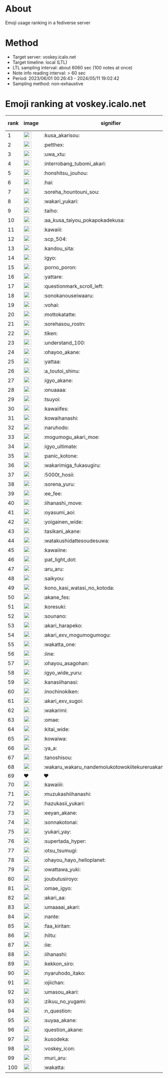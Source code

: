 # About
Emoji usage ranking in a fediverse server

# Method
- Target server: voskey.icalo.net
- Target timeline: local (LTL)
- LTL sampling interval: about 6060 sec (100 notes at once)
- Note info reading interval: > 60 sec
- Period: 2023/06/01 00:26:43 - 2024/05/11 19:02:42 
- Sampling method: non-exhaustive

# Emoji ranking at voskey.icalo.net

|rank|image|signifier|type|frequency score|
|----|----|----|----|----|
|1|<img height="24" src="https://voskey.icalo.net/emoji/kusa_akarisou.webp">|:kusa_akarisou:|custom|25347|
|2|<img height="24" src="https://voskey.icalo.net/emoji/petthex.webp">|:petthex:|custom|17411|
|3|<img height="24" src="https://voskey.icalo.net/emoji/uwa_xtu.webp">|:uwa_xtu:|custom|11252|
|4|<img height="24" src="https://voskey.icalo.net/emoji/interrobang_tubomi_akari.webp">|:interrobang_tubomi_akari:|custom|8867|
|5|<img height="24" src="https://voskey.icalo.net/emoji/honshitsu_jouhou.webp">|:honshitsu_jouhou:|custom|8279|
|6|<img height="24" src="https://voskey.icalo.net/emoji/hai.webp">|:hai:|custom|7354|
|7|<img height="24" src="https://voskey.icalo.net/emoji/soreha_hountouni_sou.webp">|:soreha_hountouni_sou:|custom|6620|
|8|<img height="24" src="https://voskey.icalo.net/emoji/wakari_yukari.webp">|:wakari_yukari:|custom|6502|
|9|<img height="24" src="https://voskey.icalo.net/emoji/taiho.webp">|:taiho:|custom|6456|
|10|<img height="24" src="https://voskey.icalo.net/emoji/aa_kusa_taiyou_pokapokadekusa.webp">|:aa_kusa_taiyou_pokapokadekusa:|custom|5818|
|11|<img height="24" src="https://voskey.icalo.net/emoji/kawaiii.webp">|:kawaiii:|custom|5472|
|12|<img height="24" src="https://voskey.icalo.net/emoji/scp_504.webp">|:scp_504:|custom|5411|
|13|<img height="24" src="https://voskey.icalo.net/emoji/kandou_sita.webp">|:kandou_sita:|custom|5174|
|14|<img height="24" src="https://voskey.icalo.net/emoji/igyo.webp">|:igyo:|custom|4310|
|15|<img height="24" src="https://voskey.icalo.net/emoji/porno_poron.webp">|:porno_poron:|custom|4120|
|16|<img height="24" src="https://voskey.icalo.net/emoji/yattare.webp">|:yattare:|custom|4003|
|17|<img height="24" src="https://voskey.icalo.net/emoji/questionmark_scroll_left.webp">|:questionmark_scroll_left:|custom|3991|
|18|<img height="24" src="https://voskey.icalo.net/emoji/sonokanouseiwaaru.webp">|:sonokanouseiwaaru:|custom|3846|
|19|<img height="24" src="https://voskey.icalo.net/emoji/vohai.webp">|:vohai:|custom|3781|
|20|<img height="24" src="https://voskey.icalo.net/emoji/mottokatatte.webp">|:mottokatatte:|custom|3658|
|21|<img height="24" src="https://voskey.icalo.net/emoji/sorehasou_rostn.webp">|:sorehasou_rostn:|custom|3627|
|22|<img height="24" src="https://voskey.icalo.net/emoji/tiken.webp">|:tiken:|custom|3467|
|23|<img height="24" src="https://voskey.icalo.net/emoji/understand_100.webp">|:understand_100:|custom|3296|
|24|<img height="24" src="https://voskey.icalo.net/emoji/ohayoo_akane.webp">|:ohayoo_akane:|custom|3182|
|25|<img height="24" src="https://voskey.icalo.net/emoji/yattaa.webp">|:yattaa:|custom|3112|
|26|<img height="24" src="https://voskey.icalo.net/emoji/a_toutoi_shinu.webp">|:a_toutoi_shinu:|custom|2961|
|27|<img height="24" src="https://voskey.icalo.net/emoji/igyo_akane.webp">|:igyo_akane:|custom|2916|
|28|<img height="24" src="https://voskey.icalo.net/emoji/onuaaaa.webp">|:onuaaaa:|custom|2810|
|29|<img height="24" src="https://voskey.icalo.net/emoji/tsuyoi.webp">|:tsuyoi:|custom|2795|
|30|<img height="24" src="https://voskey.icalo.net/emoji/kawaiifes.webp">|:kawaiifes:|custom|2752|
|31|<img height="24" src="https://voskey.icalo.net/emoji/kowaihanashi.webp">|:kowaihanashi:|custom|2625|
|32|<img height="24" src="https://voskey.icalo.net/emoji/naruhodo.webp">|:naruhodo:|custom|2580|
|33|<img height="24" src="https://voskey.icalo.net/emoji/mogumogu_akari_moe.webp">|:mogumogu_akari_moe:|custom|2547|
|34|<img height="24" src="https://voskey.icalo.net/emoji/igyo_ultimate.webp">|:igyo_ultimate:|custom|2441|
|35|<img height="24" src="https://voskey.icalo.net/emoji/panic_kotone.webp">|:panic_kotone:|custom|2435|
|36|<img height="24" src="https://voskey.icalo.net/emoji/wakarimiga_fukasugiru.webp">|:wakarimiga_fukasugiru:|custom|2358|
|37|<img height="24" src="https://voskey.icalo.net/emoji/5000t_hosii.webp">|:5000t_hosii:|custom|2330|
|38|<img height="24" src="https://voskey.icalo.net/emoji/sorena_yuru.webp">|:sorena_yuru:|custom|2291|
|39|<img height="24" src="https://voskey.icalo.net/emoji/ee_fee.webp">|:ee_fee:|custom|2279|
|40|<img height="24" src="https://voskey.icalo.net/emoji/iihanashi_move.webp">|:iihanashi_move:|custom|2239|
|41|<img height="24" src="https://voskey.icalo.net/emoji/oyasumi_aoi.webp">|:oyasumi_aoi:|custom|2172|
|42|<img height="24" src="https://voskey.icalo.net/emoji/yoigainen_wide.webp">|:yoigainen_wide:|custom|2058|
|43|<img height="24" src="https://voskey.icalo.net/emoji/tasikani_akane.webp">|:tasikani_akane:|custom|2040|
|44|<img height="24" src="https://voskey.icalo.net/emoji/watakushidattesoudesuwa.webp">|:watakushidattesoudesuwa:|custom|1977|
|45|<img height="24" src="https://voskey.icalo.net/emoji/kawaiine.webp">|:kawaiine:|custom|1904|
|46|<img height="24" src="https://voskey.icalo.net/emoji/pat_light_dot.webp">|:pat_light_dot:|custom|1866|
|47|<img height="24" src="https://voskey.icalo.net/emoji/aru_aru.webp">|:aru_aru:|custom|1844|
|48|<img height="24" src="https://voskey.icalo.net/emoji/saikyou.webp">|:saikyou:|custom|1838|
|49|<img height="24" src="https://voskey.icalo.net/emoji/kono_kasi_watasi_no_kotoda.webp">|:kono_kasi_watasi_no_kotoda:|custom|1835|
|50|<img height="24" src="https://voskey.icalo.net/emoji/akane_fes.webp">|:akane_fes:|custom|1824|
|51|<img height="24" src="https://voskey.icalo.net/emoji/koresuki.webp">|:koresuki:|custom|1815|
|52|<img height="24" src="https://voskey.icalo.net/emoji/sounano.webp">|:sounano:|custom|1779|
|53|<img height="24" src="https://voskey.icalo.net/emoji/akari_harapeko.webp">|:akari_harapeko:|custom|1775|
|54|<img height="24" src="https://voskey.icalo.net/emoji/akari_exv_mogumogumogu.webp">|:akari_exv_mogumogumogu:|custom|1771|
|55|<img height="24" src="https://voskey.icalo.net/emoji/wakatta_one.webp">|:wakatta_one:|custom|1767|
|56|<img height="24" src="https://voskey.icalo.net/emoji/iine.webp">|:iine:|custom|1670|
|57|<img height="24" src="https://voskey.icalo.net/emoji/ohayou_asagohan.webp">|:ohayou_asagohan:|custom|1610|
|58|<img height="24" src="https://voskey.icalo.net/emoji/igyo_wide_yuru.webp">|:igyo_wide_yuru:|custom|1604|
|59|<img height="24" src="https://voskey.icalo.net/emoji/kanasiihanasi.webp">|:kanasiihanasi:|custom|1576|
|60|<img height="24" src="https://voskey.icalo.net/emoji/inochinokiken.webp">|:inochinokiken:|custom|1535|
|61|<img height="24" src="https://voskey.icalo.net/emoji/akari_exv_sugoi.webp">|:akari_exv_sugoi:|custom|1530|
|62|<img height="24" src="https://voskey.icalo.net/emoji/wakarimi.webp">|:wakarimi:|custom|1513|
|63|<img height="24" src="https://voskey.icalo.net/emoji/omae.webp">|:omae:|custom|1412|
|64|<img height="24" src="https://voskey.icalo.net/emoji/kitai_wide.webp">|:kitai_wide:|custom|1402|
|65|<img height="24" src="https://voskey.icalo.net/emoji/kowaiwa.webp">|:kowaiwa:|custom|1392|
|66|<img height="24" src="https://voskey.icalo.net/emoji/ya_a.webp">|:ya_a:|custom|1390|
|67|<img height="24" src="https://voskey.icalo.net/emoji/tanoshisou.webp">|:tanoshisou:|custom|1370|
|68|<img height="24" src="https://voskey.icalo.net/emoji/wakaru_wakaru_nandemoiukotowokiitekureruakanetyan.webp">|:wakaru_wakaru_nandemoiukotowokiitekureruakanetyan:|custom|1344|
|69|❤|❤|unicode|1300|
|70|<img height="24" src="https://voskey.icalo.net/emoji/kawaiiii.webp">|:kawaiiii:|custom|1279|
|71|<img height="24" src="https://voskey.icalo.net/emoji/muzukashiihanashi.webp">|:muzukashiihanashi:|custom|1267|
|72|<img height="24" src="https://voskey.icalo.net/emoji/hazukasii_yukari.webp">|:hazukasii_yukari:|custom|1259|
|73|<img height="24" src="https://voskey.icalo.net/emoji/eeyan_akane.webp">|:eeyan_akane:|custom|1248|
|74|<img height="24" src="https://voskey.icalo.net/emoji/sonnakotonai.webp">|:sonnakotonai:|custom|1244|
|75|<img height="24" src="https://voskey.icalo.net/emoji/yukari_yay.webp">|:yukari_yay:|custom|1224|
|76|<img height="24" src="https://voskey.icalo.net/emoji/supertada_hyper.webp">|:supertada_hyper:|custom|1195|
|77|<img height="24" src="https://voskey.icalo.net/emoji/otsu_tsumugi.webp">|:otsu_tsumugi:|custom|1190|
|78|<img height="24" src="https://voskey.icalo.net/emoji/ohayou_hayo_helloplanet.webp">|:ohayou_hayo_helloplanet:|custom|1168|
|79|<img height="24" src="https://voskey.icalo.net/emoji/owattawa_yuki.webp">|:owattawa_yuki:|custom|1166|
|80|<img height="24" src="https://voskey.icalo.net/emoji/joubutusiroyo.webp">|:joubutusiroyo:|custom|1153|
|81|<img height="24" src="https://voskey.icalo.net/emoji/omae_igyo.webp">|:omae_igyo:|custom|1146|
|82|<img height="24" src="https://voskey.icalo.net/emoji/akari_aa.webp">|:akari_aa:|custom|1137|
|83|<img height="24" src="https://voskey.icalo.net/emoji/umaaaai_akari.webp">|:umaaaai_akari:|custom|1132|
|84|<img height="24" src="https://voskey.icalo.net/emoji/nante.webp">|:nante:|custom|1130|
|85|<img height="24" src="https://voskey.icalo.net/emoji/faa_kiritan.webp">|:faa_kiritan:|custom|1124|
|86|<img height="24" src="https://voskey.icalo.net/emoji/hiltu.webp">|:hiltu:|custom|1118|
|87|<img height="24" src="https://voskey.icalo.net/emoji/iie.webp">|:iie:|custom|1110|
|88|<img height="24" src="https://voskey.icalo.net/emoji/iihanashi.webp">|:iihanashi:|custom|1101|
|89|<img height="24" src="https://voskey.icalo.net/emoji/kekkon_siro.webp">|:kekkon_siro:|custom|1098|
|90|<img height="24" src="https://voskey.icalo.net/emoji/nyaruhodo_itako.webp">|:nyaruhodo_itako:|custom|1097|
|91|<img height="24" src="https://voskey.icalo.net/emoji/ojiichan.webp">|:ojiichan:|custom|1095|
|92|<img height="24" src="https://voskey.icalo.net/emoji/umasou_akari.webp">|:umasou_akari:|custom|1092|
|93|<img height="24" src="https://voskey.icalo.net/emoji/zikuu_no_yugami.webp">|:zikuu_no_yugami:|custom|1087|
|94|<img height="24" src="https://voskey.icalo.net/emoji/n_question.webp">|:n_question:|custom|1085|
|95|<img height="24" src="https://voskey.icalo.net/emoji/suyaa_akane.webp">|:suyaa_akane:|custom|1067|
|96|<img height="24" src="https://voskey.icalo.net/emoji/question_akane.webp">|:question_akane:|custom|1046|
|97|<img height="24" src="https://voskey.icalo.net/emoji/kusodeka.webp">|:kusodeka:|custom|1046|
|98|<img height="24" src="https://voskey.icalo.net/emoji/voskey_icon.webp">|:voskey_icon:|custom|1007|
|99|<img height="24" src="https://voskey.icalo.net/emoji/muri_aru.webp">|:muri_aru:|custom|1000|
|100|<img height="24" src="https://voskey.icalo.net/emoji/wakatta.webp">|:wakatta:|custom|986|
